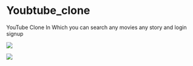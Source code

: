 # Youbtube_clone
YouTube Clone In Which you can search any movies any story and login signup
<p><img src="https://encrypted-tbn0.gstatic.com/images?q=tbn:ANd9GcQsvDZtxMqA5icx2Vv-LVf9itD3r3fvj9Gluw&usqp=CAU"</p>
<p><img src="https://encrypted-tbn0.gstatic.com/images?q=tbn:ANd9GcRXTaYtb2L0-_WSiKb7GQZUAe2pT-CgDdswEQ&usqp=CAU"</p>

